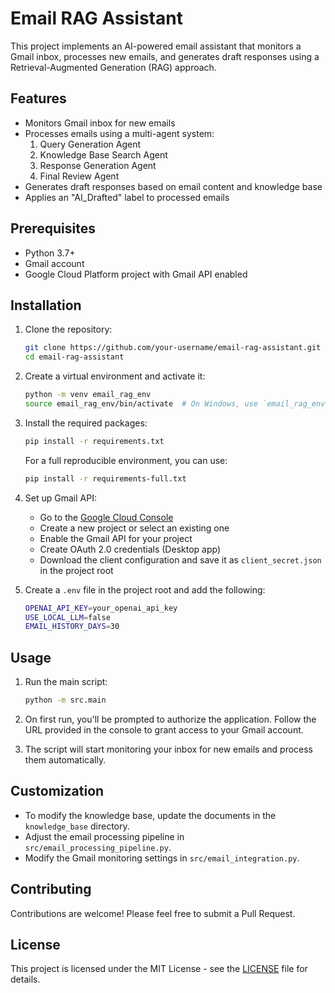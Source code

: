 # Email RAG Assistant

This project implements an AI-powered email assistant that monitors a Gmail inbox, processes new emails, and generates draft responses using a Retrieval-Augmented Generation (RAG) approach.

## Features

- Monitors Gmail inbox for new emails
- Processes emails using a multi-agent system:
  1. Query Generation Agent
  2. Knowledge Base Search Agent
  3. Response Generation Agent
  4. Final Review Agent
- Generates draft responses based on email content and knowledge base
- Applies an "AI_Drafted" label to processed emails

## Prerequisites

- Python 3.7+
- Gmail account
- Google Cloud Platform project with Gmail API enabled

## Installation

1. Clone the repository:
   ```bash
   git clone https://github.com/your-username/email-rag-assistant.git
   cd email-rag-assistant
   ```

2. Create a virtual environment and activate it:
   ```bash
   python -m venv email_rag_env
   source email_rag_env/bin/activate  # On Windows, use `email_rag_env\Scripts\activate`
   ```

3. Install the required packages:
   ```bash
   pip install -r requirements.txt

   ```
        
   For a full reproducible environment, you can use:
      ```bash
      pip install -r requirements-full.txt
      ```

4. Set up Gmail API:
   - Go to the [Google Cloud Console](https://console.cloud.google.com/)
   - Create a new project or select an existing one
   - Enable the Gmail API for your project
   - Create OAuth 2.0 credentials (Desktop app)
   - Download the client configuration and save it as `client_secret.json` in the project root

5. Create a `.env` file in the project root and add the following:
   ```bash
   OPENAI_API_KEY=your_openai_api_key
   USE_LOCAL_LLM=false
   EMAIL_HISTORY_DAYS=30
   ```

## Usage

1. Run the main script:
   ```bash
   python -m src.main
   ```

2. On first run, you'll be prompted to authorize the application. Follow the URL provided in the console to grant access to your Gmail account.

3. The script will start monitoring your inbox for new emails and process them automatically.

## Customization

- To modify the knowledge base, update the documents in the `knowledge_base` directory.
- Adjust the email processing pipeline in `src/email_processing_pipeline.py`.
- Modify the Gmail monitoring settings in `src/email_integration.py`.

## Contributing

Contributions are welcome! Please feel free to submit a Pull Request.

## License

This project is licensed under the MIT License - see the [LICENSE](LICENSE) file for details.
